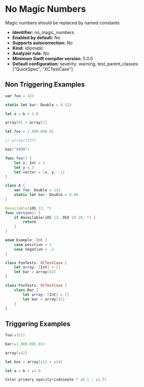 # No Magic Numbers

Magic numbers should be replaced by named constants

* **Identifier:** no_magic_numbers
* **Enabled by default:** No
* **Supports autocorrection:** No
* **Kind:** idiomatic
* **Analyzer rule:** No
* **Minimum Swift compiler version:** 5.0.0
* **Default configuration:** severity: warning, test_parent_classes: ["QuickSpec", "XCTestCase"]

## Non Triggering Examples

```swift
var foo = 123
```

```swift
static let bar: Double = 0.123
```

```swift
let a = b + 1.0
```

```swift
array[0] + array[1] 
```

```swift
let foo = 1_000.000_01
```

```swift
// array[1337]
```

```swift
baz("9999")
```

```swift
func foo() {
    let x: Int = 2
    let y = 3
    let vector = [x, y, -1]
}
```

```swift
class A {
    var foo: Double = 132
    static let bar: Double = 0.98
}
```

```swift
@available(iOS 13, *)
func version() {
    if #available(iOS 13, OSX 10.10, *) {
        return
    }
}
```

```swift
enum Example: Int {
    case positive = 2
    case negative = -2
}
```

```swift
class FooTests: XCTestCase {
    let array: [Int] = []
    let bar = array[42]
}
```

```swift
class FooTests: XCTestCase {
    class Bar {
        let array: [Int] = []
        let bar = array[42]
    }
}
```

## Triggering Examples

```swift
foo(↓321)
```

```swift
bar(↓1_000.005_01)
```

```swift
array[↓42]
```

```swift
let box = array[↓12 + ↓14]
```

```swift
let a = b + ↓2.0
```

```swift
Color.primary.opacity(isAnimate ? ↓0.1 : ↓1.5)
```